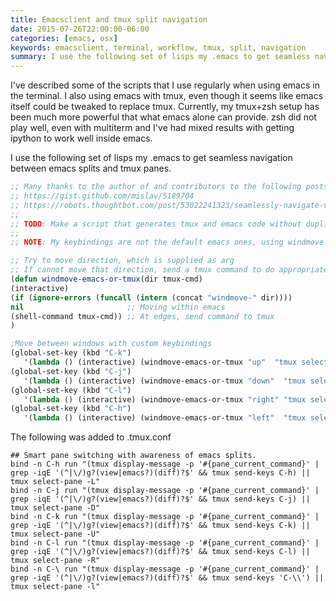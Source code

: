 ```yaml
---
title: Emacsclient and tmux split navigation
date: 2015-07-26T22:00:00-06:00
categories: [emacs, osx]
keywords: emacsclient, terminal, workflow, tmux, split, navigation
summary: I use the following set of lisps my .emacs to get seamless navigation between emacs splits and tmux panes ...
---
```


I've described some of the scripts that I use regularly when using emacs in the terminal. I also using emacs with tmux, even though it seems like emacs itself could be tweaked to replace tmux. Currently, my tmux+zsh setup has been much more powerful that what emacs alone can provide. zsh did not play well, even with multiterm and I've had mixed results with getting ipython to work well inside emacs.

I use the following set of lisps my .emacs to get seamless navigation between emacs splits and tmux panes.

```lisp
;; Many thanks to the author of and contributors to the following posts:
;; https://gist.github.com/mislav/5189704
;; https://robots.thoughtbot.com/post/53022241323/seamlessly-navigate-vim-and-tmux-splits
;;
;; TODO: Make a script that generates tmux and emacs code without duplication
;;
;; NOTE: My keybindings are not the default emacs ones, using windmove

;; Try to move direction, which is supplied as arg
;; If cannot move that direction, send a tmux command to do appropriate move
(defun windmove-emacs-or-tmux(dir tmux-cmd)
(interactive)
(if (ignore-errors (funcall (intern (concat "windmove-" dir))))
nil                       ;; Moving within emacs
(shell-command tmux-cmd)) ;; At edges, send command to tmux
)

;Move between windows with custom keybindings
(global-set-key (kbd "C-k")
   '(lambda () (interactive) (windmove-emacs-or-tmux "up"  "tmux select-pane -U")))
(global-set-key (kbd "C-j")
   '(lambda () (interactive) (windmove-emacs-or-tmux "down"  "tmux select-pane -D")))
(global-set-key (kbd "C-l")
   '(lambda () (interactive) (windmove-emacs-or-tmux "right" "tmux select-pane -R")))
(global-set-key (kbd "C-h")
   '(lambda () (interactive) (windmove-emacs-or-tmux "left"  "tmux select-pane -L")))
```

The following was added to .tmux.conf

```{.sourceCode .tmux}
## Smart pane switching with awareness of emacs splits.
bind -n C-h run "(tmux display-message -p '#{pane_current_command}' | grep -iqE '(^|\/)g?(view|emacs?)(diff)?$' && tmux send-keys C-h) || tmux select-pane -L"
bind -n C-j run "(tmux display-message -p '#{pane_current_command}' | grep -iqE '(^|\/)g?(view|emacs?)(diff)?$' && tmux send-keys C-j) || tmux select-pane -D"
bind -n C-k run "(tmux display-message -p '#{pane_current_command}' | grep -iqE '(^|\/)g?(view|emacs?)(diff)?$' && tmux send-keys C-k) || tmux select-pane -U"
bind -n C-l run "(tmux display-message -p '#{pane_current_command}' | grep -iqE '(^|\/)g?(view|emacs?)(diff)?$' && tmux send-keys C-l) || tmux select-pane -R"
bind -n C-\ run "(tmux display-message -p '#{pane_current_command}' | grep -iqE '(^|\/)g?(view|emacs?)(diff)?$' && tmux send-keys 'C-\\') || tmux select-pane -l"
```
